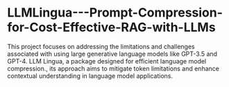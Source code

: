 # LLMLingua---Prompt-Compression-for-Cost-Effective-RAG-with-LLMs
This project focuses on addressing the limitations and challenges associated with using large generative language models like GPT-3.5 and GPT-4. LLM Lingua, a package designed for efficient language model compression., its approach aims to mitigate token limitations and enhance contextual understanding in language model applications.
